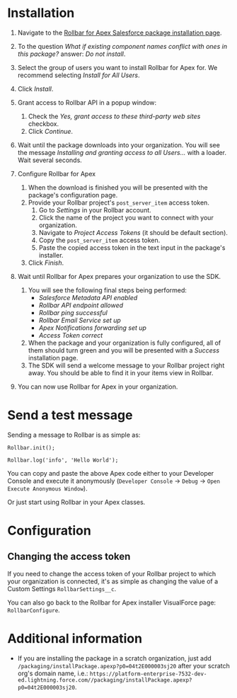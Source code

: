# Installation

1. Navigate to the [Rollbar for Apex Salesforce package installation page](https://docs.rollbar.com/salesforce-apex/install).

2. To the question _What if existing component names conflict with ones in this package?_ answer: _Do not install_.

3. Select the group of users you want to install Rollbar for Apex for. We recommend selecting _Install for All Users_.

4. Click _Install_.

5. Grant access to Rollbar API in a popup window:
    1. Check the _Yes, grant access to these third-party web sites_ checkbox.
    2. Click _Continue_.
  
6. Wait until the package downloads into your organization. You will see the message _Installing and granting access to all Users..._ with a loader. Wait several seconds.

7. Configure Rollbar for Apex
    1. When the download is finished you will be presented with the package's configuration page.
    2. Provide your Rollbar project's `post_server_item` access token.
        1. Go to _Settings_ in your Rollbar account.
        2. Click the name of the project you want to connect with your organization.
        3. Navigate to _Project Access Tokens_ (it should be default section).
        4. Copy the `post_server_item` access token.
        5. Paste the copied access token in the text input in the package's installer.
    3. Click _Finish_.
  
8. Wait until Rollbar for Apex prepares your organization to use the SDK.
    1. You will see the following final steps being performed:
        - _Salesforce Metadata API enabled_
        - _Rollbar API endpoint allowed_
        - _Rollbar ping successful_
        - _Rollbar Email Service set up_
        - _Apex Notifications forwarding set up_
        - _Access Token correct_
    2. When the package and your organization is fully configured, all of them should turn green and you will be presented with a _Success_ installation page.
    3. The SDK will send a welcome message to your Rollbar project right away. You should be able to find it in your items view in Rollbar.
  
9. You can now use Rollbar for Apex in your organization.

# Send a test message
Sending a message to Rollbar is as simple as:
```
Rollbar.init();

Rollbar.log('info', 'Hello World');
```

You can copy and paste the above Apex code either to your Developer Console and execute it anonymously (`Developer Console` → `Debug` → `Open Execute Anonymous Window`).

Or just start using Rollbar in your Apex classes.

# Configuration
## Changing the access token
If you need to change the access token of your Rollbar project to which your organization is connected, it's as simple as changing the value of a Custom Settings `RollbarSettings__c`.

You can also go back to the Rollbar for Apex installer VisualForce page: `RollbarConfigure`.

# Additional information
* If you are installing the package in a scratch organization, just add `/packaging/installPackage.apexp?p0=04t2E000003sj20` after your scratch org's domain name, i.e.: `https://platform-enterprise-7532-dev-ed.lightning.force.com//packaging/installPackage.apexp?p0=04t2E000003sj20`.
